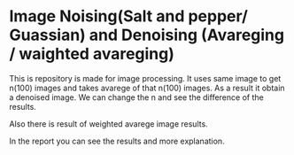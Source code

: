 # Image Noising(Salt and pepper/ Guassian) and Denoising (Avareging / waighted avareging)
This is repository is made for image processing.
It uses same image to get n(100) images and takes avarege of  that n(100) images. 
As a result it obtain a denoised image.
We can change the n and see the difference of the results.

Also there is result of weighted avarege image results.

In the report you can see the results and more explanation.
